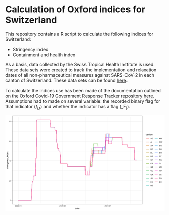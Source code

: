 # Calculation of Oxford indices for Switzerland

This repository contains a R script to calculate the following indices for Switzerland:

* Stringency index
* Containment and health index

As a basis, data collected by the Swiss Tropical Health Institute is used. These data sets were created to track the implementation and relaxation dates of all non-pharmaceutical measures against SARS-CoV-2 in each canton of Switzerland. These data sets can be found [here](https://github.com/SwissTPH/COVID_measures_by_canton). 

To calculate the indices use has been made of the documentation outlined on the Oxford Covid-19 Government Response Tracker repository [here](https://github.com/OxCGRT/covid-policy-tracker/blob/master/documentation/index_methodology.md). Assumptions had to made on several variable: the recorded binary flag for that indicator (_f<sub>j,t</sub>_) and whether the indicator has a flag (_F<sub>j</sub>). 

![Alt text](stringency_index.png?raw=true "Title")
